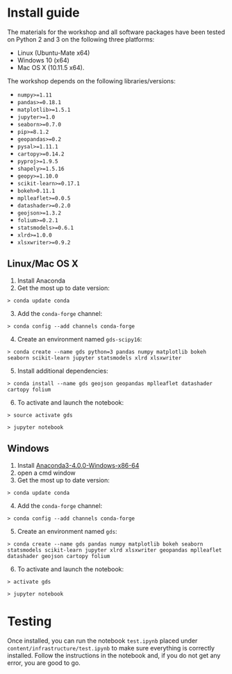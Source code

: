 # Install guide

The materials for the workshop and all software packages have been tested on
Python 2 and 3 on the following three platforms:

- Linux (Ubuntu-Mate x64)
- Windows 10 (x64)
- Mac OS X (10.11.5 x64).

The workshop depends on the following libraries/versions:

* `numpy>=1.11`
* `pandas>=0.18.1`
* `matplotlib>=1.5.1`
* `jupyter>=1.0`
* `seaborn>=0.7.0`
* `pip>=8.1.2`
* `geopandas>=0.2`
* `pysal>=1.11.1`
* `cartopy>=0.14.2`
* `pyproj>=1.9.5`
* `shapely>=1.5.16`
* `geopy>=1.10.0`
* `scikit-learn>=0.17.1`
* `bokeh>0.11.1`
* `mplleaflet>=0.0.5`
* `datashader>=0.2.0`
* `geojson>=1.3.2`
* `folium>=0.2.1`
* `statsmodels>=0.6.1`
* `xlrd>=1.0.0`
* `xlsxwriter>=0.9.2`

## Linux/Mac OS X

1. Install Anaconda
2. Get the most up to date version:

`> conda update conda`

3. Add the `conda-forge` channel:

`> conda config --add channels conda-forge`

4. Create an environment named `gds-scipy16`:

`> conda create --name gds python=3 pandas numpy matplotlib bokeh seaborn scikit-learn jupyter statsmodels xlrd xlsxwriter`

5. Install additional dependencies:

`> conda install --name gds geojson geopandas mplleaflet datashader cartopy folium`

6. To activate and launch the notebook:

```
> source activate gds

> jupyter notebook
```

## Windows

1. Install
   [Anaconda3-4.0.0-Windows-x86-64](http://repo.continuum.io/archive/Anaconda3-4.0.0-Windows-x86_64.exe)
2. open a cmd window
3. Get the most up to date version:

`> conda update conda`

4. Add the `conda-forge` channel:

`> conda config --add channels conda-forge`

5. Create an environment named `gds`:

`> conda create --name gds pandas numpy matplotlib bokeh seaborn statsmodels scikit-learn jupyter xlrd xlsxwriter geopandas mplleaflet datashader geojson cartopy folium`

6. To activate and launch the notebook:

```
> activate gds

> jupyter notebook
```

# Testing

Once installed, you can run the notebook `test.ipynb` placed under
`content/infrastructure/test.ipynb` to make sure everything is correctly
installed. Follow the instructions in the notebook and, if you do not get any
error, you are good to go.

